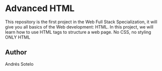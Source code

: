 # Advanced HTML
This repository is the first project in the Web Full Stack Specialization,  it will give you all basics of the Web development: HTML.
In this project, we will learn how to use HTML tags to structure a web page. No CSS, no styling
ONLY HTML

## Author
Andrés Sotelo
